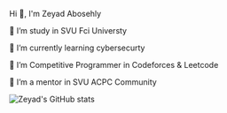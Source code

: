 Hi 👋, I'm Zeyad Abosehly

🔭 I’m study in SVU Fci Universty

🌱 I’m currently learning cybersecurty 

🤝 I’m Competitive Programmer in Codeforces & Leetcode

👯 I’m a mentor in SVU ACPC Community


![Zeyad's GitHub stats](https://github-readme-stats.vercel.app/api?username=Zeyad-Z0ZZ&show_icons=true&theme=transparent)
